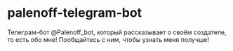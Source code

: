 # palenoff-telegram-bot

Телеграм-бот @Palenoff_bot, который рассказывает о своём создателе, то есть обо мне!
Пообщайтесь с ним, чтобы узнать меня получше!

